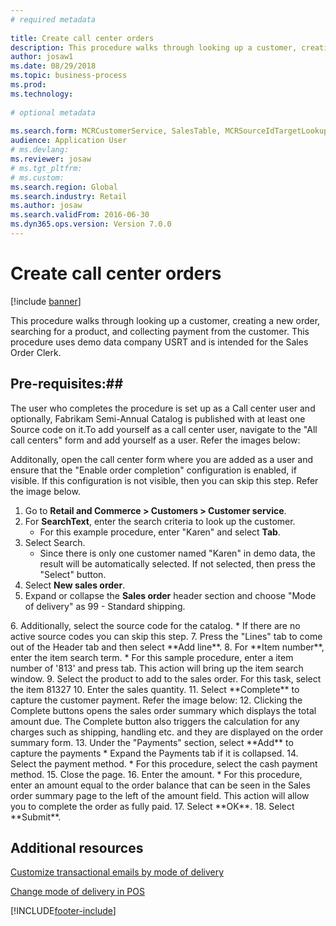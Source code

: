 ```yaml
--- 
# required metadata 
 
title: Create call center orders
description: This procedure walks through looking up a customer, creating a new order, searching for a product, and collecting payment from the customer. 
author: josaw1
ms.date: 08/29/2018
ms.topic: business-process 
ms.prod:  
ms.technology:  
 
# optional metadata 
 
ms.search.form: MCRCustomerService, SalesTable, MCRSourceIdTargetLookup, MCRSalesQuickQuote, MCRSalesOrderRecap, MCRCustPaymDialog, MCRCustPaymLookup   
audience: Application User 
# ms.devlang:  
ms.reviewer: josaw
# ms.tgt_pltfrm:  
# ms.custom:  
ms.search.region: Global
ms.search.industry: Retail
ms.author: josaw
ms.search.validFrom: 2016-06-30 
ms.dyn365.ops.version: Version 7.0.0 
---
```

# Create call center orders

[!include [banner](../includes/banner.md)]

This procedure walks through looking up a customer, creating a new order, searching for a product, and collecting payment from the customer. This procedure uses demo data company USRT and is intended for the Sales Order Clerk. 

## Pre-requisites:##
The user who completes the procedure is set up as a Call center user and optionally, Fabrikam Semi-Annual Catalog is published with at least one Source code on it.To add yourself as a call center user, navigate to the "All call centers" form and add yourself as a user. Refer the images below:
<ADD IMAGE HERE>

Additonally, open the call center form where you are added as a user and ensure that the "Enable order completion" configuration is enabled, if visible. If this configuration is not visible, then you can skip this step. Refer the image below.
<ADD IMAGE HERE>

1. Go to **Retail and Commerce \> Customers \> Customer service**.
2. For **SearchText**, enter the search criteria to look up the customer.
    * For this example procedure, enter "Karen" and select **Tab**.  
3. Select Search.
    * Since there is only one customer named "Karen" in demo data, the result will be automatically selected.  If not selected, then press the "Select" button.  
4. Select **New sales order**.
5. Expand or collapse the **Sales order** header section and choose "Mode of delivery" as 99 - Standard shipping.
 <ADD IMAGE HERE>
6. Additionally, select the source code for the catalog.
    * If there are no active source codes you can skip this step.  
7. Press the "Lines" tab to come out of the Header tab and then select **Add line**.
8. For **Item number**, enter the item search term.
    * For this sample procedure, enter a item number of '813' and press tab. This action will bring up the item search window.  
9. Select the product to add to the sales order. For this task, select the item 81327
10. Enter the sales quantity.
11. Select **Complete** to capture the customer payment. Refer the image below:
 <ADD IMAGE HERE>
12. Clicking the Complete buttons opens the sales order summary which displays the total amount due. The Complete button also triggers the calculation for any charges such as shipping, handling etc. and they are displayed on the order summary form.
   <ADD IMAGE HERE>
13. Under the "Payments" section, select **Add** to capture the payments
    * Expand the Payments tab if it is collapsed.  
14. Select the payment method.
    * For this procedure, select the cash payment method.  
15. Close the page.
16. Enter the amount.
    * For this procedure, enter an amount equal to the order balance that can be seen in the Sales order summary page to the left of the amount field. This action will allow you to complete the order as fully paid.  
17. Select **OK**.
18. Select **Submit**.

## Additional resources

[Customize transactional emails by mode of delivery](../customize-email-delivery-mode.md)

[Change mode of delivery in POS](../pos-change-delivery-mode.md)



[!INCLUDE[footer-include](../../includes/footer-banner.md)]
